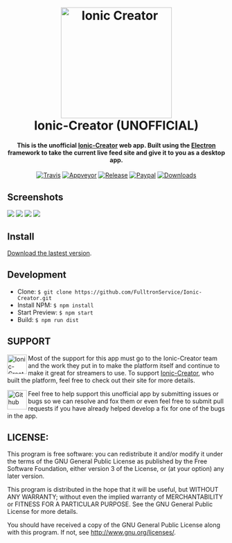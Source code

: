 <h1 align="center">
  <a href="https://creator.ionic.io"><img alt='Ionic Creator' width='256' height='256' src="https://raw.githubusercontent.com/FulltronService/Ionic-Creator/master/build/icon.png"></a>
  <br>
    Ionic-Creator (UNOFFICIAL)
  <br>
</h1>

<h4 align="center">This is the unofficial <a href="https://creator.ionic.io/">Ionic-Creator</a> web app. Built using the <a href="http://electron.atom.io/">Electron</a> framework to take the current live feed site and give it to you as a desktop app.</h4>

<p align="center">
  <a href="https://travis-ci.org/Meadowcottage/Ionic-Creator"><img src="https://img.shields.io/travis/Meadowcottage/Ionic-Creator/master.svg?style=flat-square" alt="Travis"></a>
  <a href="https://ci.appveyor.com/project/Meadowcottage/Ionic-Creator"><img src="https://img.shields.io/appveyor/ci/meadowcottage/Ionic-Creator.svg?style=flat-square" alt="Appveyor"></a>
  <a href="https://github.com/Meadowcottage/Ionic-Creator/releases"><img src="https://img.shields.io/github/release/Meadowcottage/Ionic-Creator.svg?style=flat-square" alt="Release"></a>
  <a href="https://www.paypal.com/cgi-bin/webscr?cmd=_xclick&business=bendixon50%40gmail%2ecom&item_name=Tip%20for%20Meadowcottage&currency_code=GBP"><img src="https://img.shields.io/badge/Donate-PayPal-green.svg?style=flat-square" alt="Paypal"></a>
  <a href="https://github.com/Meadowcottage/Ionic-Creator/releases"><img src="https://img.shields.io/github/downloads/meadowcottage/Ionic-Creator/total.svg?style=flat-square" alt="Downloads"></a>
</p>

## Screenshots

<img src="https://raw.githubusercontent.com/FulltronService/Ionic-Creator/master/build/Screenshot-light-1.png"/>

<img src="https://raw.githubusercontent.com/FulltronService/Ionic-Creator/master/build/Screenshot-light-2.png"/>

<img src="https://raw.githubusercontent.com/FulltronService/Ionic-Creator/master/build/Screenshot-dark-1.png"/>

<img src="https://raw.githubusercontent.com/FulltronService/Ionic-Creator/master/build/Screenshot-dark-2.png"/>

## Install

[Download the lastest version](https://github.com/FulltronService/Ionic-Creator/releases).

## Development

- Clone: `$ git clone https://github.com/FulltronService/Ionic-Creator.git`
- Install NPM: `$ npm install`
- Start Preview: `$ npm start`
- Build: `$ npm run dist`

## SUPPORT

[<img width='45' height="45" align='left' alt='Ionic-Creator' src="https://raw.githubusercontent.com/FulltronService/Ionic-Creator/master/build/icon.png">](https://creator.ionic.io/) Most of the support for this app must go to the Ionic-Creator team and the work they put in to make the platform itself and continue to make it great for streamers to use. To support [Ionic-Creator](https://creator.ionic.io/), who built the platform, feel free to check out their site for more details.

[<img width='45' height="45" align='left' alt='Github' src="https://upload.wikimedia.org/wikipedia/commons/9/91/Octicons-mark-github.svg">](https://github.com/FulltronService/Ionic-Creator) Feel free to help support this unofficial app by submitting issues or bugs so we can resolve and fox them or even feel free to submit pull requests if you have already helped develop a fix for one of the bugs in the app.

## LICENSE:

This program is free software: you can redistribute it and/or modify
it under the terms of the GNU General Public License as published by
the Free Software Foundation, either version 3 of the License, or
(at your option) any later version.

This program is distributed in the hope that it will be useful,
but WITHOUT ANY WARRANTY; without even the implied warranty of
MERCHANTABILITY or FITNESS FOR A PARTICULAR PURPOSE.  See the
GNU General Public License for more details.

You should have received a copy of the GNU General Public License
along with this program.  If not, see <http://www.gnu.org/licenses/>.

